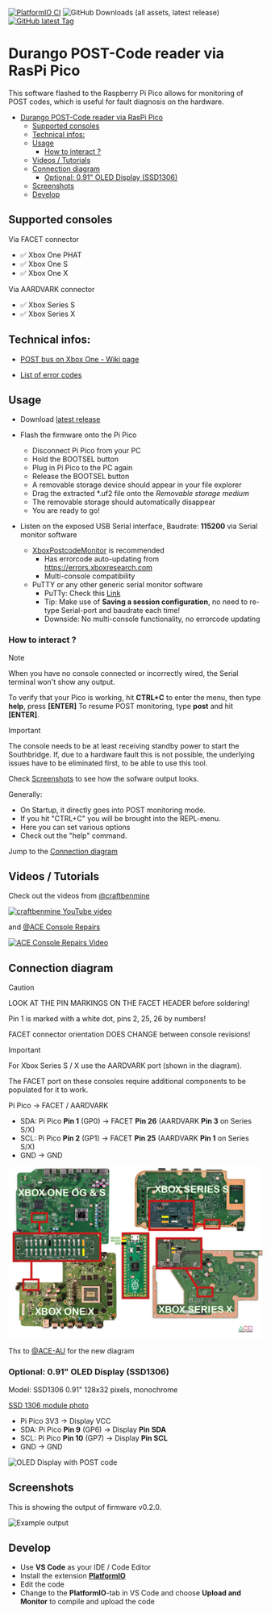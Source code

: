 [![PlatformIO CI](https://github.com/xboxoneresearch/PicoDurangoPOST/actions/workflows/build.yml/badge.svg?branch=main)](https://github.com/xboxoneresearch/PicoDurangoPOST/actions/workflows/build.yml)
![GitHub Downloads (all assets, latest release)](https://img.shields.io/github/downloads/xboxoneresearch/PicoDurangoPOST/latest/total)
[![GitHub latest Tag](https://img.shields.io/github/v/tag/xboxoneresearch/PicoDurangoPOST)](https://github.com/xboxoneresearch/PicoDurangoPOST/releases/latest)

# Durango POST-Code reader via RasPi Pico

This software flashed to the Raspberry Pi Pico allows for monitoring of POST codes, which is useful for fault diagnosis on the hardware.

- [Durango POST-Code reader via RasPi Pico](#durango-post-code-reader-via-raspi-pico)
  - [Supported consoles](#supported-consoles)
  - [Technical infos:](#technical-infos)
  - [Usage](#usage)
    - [How to interact ?](#how-to-interact-)
  - [Videos / Tutorials](#videos--tutorials)
  - [Connection diagram](#connection-diagram)
    - [Optional: 0.91" OLED Display (SSD1306)](#optional-091-oled-display-ssd1306)
  - [Screenshots](#screenshots)
  - [Develop](#develop)

## Supported consoles

Via FACET connector

- ✅ Xbox One PHAT
- ✅ Xbox One S
- ✅ Xbox One X

Via AARDVARK connector

- ✅ Xbox Series S
- ✅ Xbox Series X

## Technical infos:

- [POST bus on Xbox One - Wiki page](https://xboxoneresearch.github.io/wiki/hardware/post/)

- [List of error codes](https://errors.xboxresearch.com)

## Usage

- Download [latest release](https://github.com/xboxoneresearch/PicoDurangoPOST/releases/latest)
- Flash the firmware onto the Pi Pico
  - Disconnect Pi Pico from your PC
  - Hold the BOOTSEL button
  - Plug in Pi Pico to the PC again
  - Release the BOOTSEL button
  - A removable storage device should appear in your file explorer
  - Drag the extracted *.uf2 file onto the *Removable storage medium*
  - The removable storage should automatically disappear
  - You are ready to go!

- Listen on the exposed USB Serial interface, Baudrate: **115200** via Serial monitor software
  - [XboxPostcodeMonitor](https://github.com/xboxoneresearch/XboxPostcodeMonitor) is recommended
    - Has errorcode auto-updating from <https://errors.xboxresearch.com>
    - Multi-console compatibility
  - PuTTY or any other generic serial monitor software
    - PuTTy: Check this [Link](https://www.ssh.com/academy/ssh/putty/windows)
    - Tip: Make use of **Saving a session configuration**, no need to re-type Serial-port and baudrate each time!
    - Downside: No multi-console functionality, no errorcode updating

### How to interact ?

> [!NOTE]
> When you have no console connected or incorrectly wired, the Serial terminal won't show any output.
>
> To verify that your Pico is working, hit **CTRL+C** to enter the menu, then type **help**, press **[ENTER]**
> To resume POST monitoring, type **post** and hit **[ENTER]**.

> [!IMPORTANT]
> The console needs to be at least receiving standby power to start the Southbridge. If, due to
> a hardware fault this is not possible, the underlying issues have to be eliminated first, to be able to use
> this tool.

Check [Screenshots](#screenshots) to see how the sofware output looks.

Generally:

- On Startup, it directly goes into POST monitoring mode.
- If you hit "CTRL+C" you will be brought into the REPL-menu.
- Here you can set various options
- Check out the "help" command.

Jump to the [Connection diagram](#connection-diagram)

## Videos / Tutorials

Check out the videos from [@craftbenmine](https://github.com/craftbenmine)

[![craftbenmine YouTube video](https://img.youtube.com/vi/BuPhxKdxU0g/hqdefault.jpg)](https://www.youtube.com/watch?v=BuPhxKdxU0g)

and [@ACE Console Repairs](https://github.com/ACE-AU)

[![ACE Console Repairs Video](https://img.youtube.com/vi/b2gaV6t57Mc/hqdefault.jpg)](https://www.youtube.com/watch?v=b2gaV6t57Mc)

## Connection diagram

> [!CAUTION]
> LOOK AT THE PIN MARKINGS ON THE FACET HEADER before soldering!
>
> Pin 1 is marked with a white dot, pins 2, 25, 26 by numbers!
>
> FACET connector orientation DOES CHANGE between console revisions!

> [!IMPORTANT]
> For Xbox Series S / X use the AARDVARK port (shown in the diagram).
>
> The FACET port on these consoles require additional components to be populated for it to work.

Pi Pico -> FACET / AARDVARK

- SDA: Pi Pico **Pin 1** (GP0) -> FACET **Pin 26** (AARDVARK **Pin 3** on Series S/X)
- SCL: Pi Pico **Pin 2** (GP1) -> FACET **Pin 25** (AARDVARK **Pin 1** on Series S/X)
- GND -> GND

![Pi Pico Facet I2C diagram - all revs](./assets/all_revs_diagram_ACE.jpg)

Thx to [@ACE-AU](https://github.com/ACE-AU) for the new diagram

### Optional: 0.91" OLED Display (SSD1306)

Model: SSD1306 0.91" 128x32 pixels, monochrome

[SSD 1306 module photo](./assets/ssd1306_module.jpg)

- Pi Pico 3V3 -> Display VCC
- SDA: Pi Pico **Pin  9** (GP6) -> Display **Pin SDA**
- SCL: Pi Pico **Pin 10** (GP7) -> Display **Pin SCL**
- GND -> GND

![OLED Display with POST code](./assets/display.jpg)


## Screenshots

This is showing the output of firmware v0.2.0.

![Example output](./assets/screenshot2.png)

## Develop

- Use **VS Code** as your IDE / Code Editor
- Install the extension [**PlatformIO**](https://platformio.org/)
- Edit the code
- Change to the **PlatformIO**-tab in VS Code and choose **Upload and Monitor** to compile and upload the code
